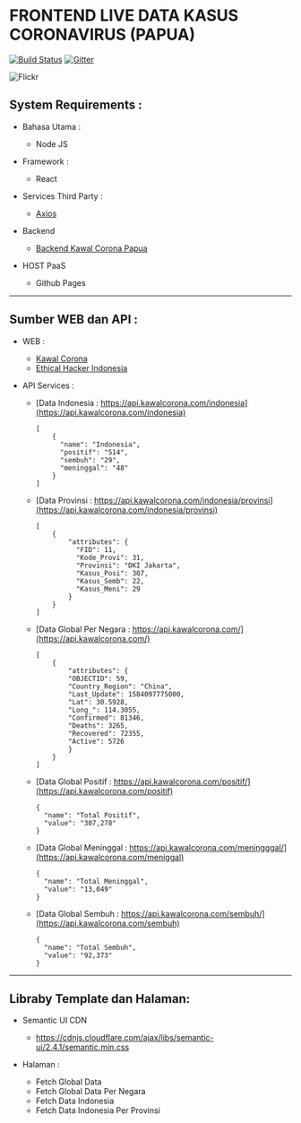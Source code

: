 # FRONTEND LIVE DATA KASUS CORONAVIRUS (PAPUA)

[![Build Status](https://travis-ci.com/Ekhel/kawal-corona.svg?branch=master)](https://travis-ci.com/Ekhel/kawal-corona)
[![Gitter](https://badges.gitter.im/jayapura_dev/react.svg)](https://gitter.im/jayapura_dev/react?utm_source=badge&utm_medium=badge&utm_campaign=pr-badge)

![Flickr](https://live.staticflickr.com/65535/49699875306_d9f82bedca_k.jpg)

## System Requirements :
* Bahasa Utama :
  - Node JS

* Framework :
  - React

* Services Third Party :
  - [Axios](https://github.com/axios/axios)

* Backend
  - [Backend Kawal Corona Papua](https://github.com/Ekhel/backend-kawal-corona-papua)

* HOST PaaS
  - Github Pages

------------------------------------------------------------------------

## Sumber WEB dan API :

* WEB :
  - [Kawal Corona](https://kawalcorona.com)
  - [Ethical Hacker Indonesia](https://hack.co.id)

* API Services :
  - [Data Indonesia : https://api.kawalcorona.com/indonesia](https://api.kawalcorona.com/indonesia)

    ```javascripts
    [
        {
          "name": "Indonesia",
          "positif": "514",
          "sembuh": "29",
          "meninggal": "48"
        }
    ]
    ```

  - [Data Provinsi : https://api.kawalcorona.com/indonesia/provinsi](https://api.kawalcorona.com/indonesia/provinsi)

    ```javascripts
    [
        {
            "attributes": {
              "FID": 11,
              "Kode_Provi": 31,
              "Provinsi": "DKI Jakarta",
              "Kasus_Posi": 307,
              "Kasus_Semb": 22,
              "Kasus_Meni": 29
            }
        }
    ]	
    ```

  - [Data Global Per Negara : https://api.kawalcorona.com/](https://api.kawalcorona.com/)

    ```javascripts
    [
        {
            "attributes": {
            "OBJECTID": 59,
            "Country_Region": "China",
            "Last_Update": 1584097775000,
            "Lat": 30.5928,
            "Long_": 114.3055,
            "Confirmed": 81346,
            "Deaths": 3265,
            "Recovered": 72355,
            "Active": 5726
            }
        }
    ]			
    ```
    
  - [Data Global Positif : https://api.kawalcorona.com/positif/](https://api.kawalcorona.com/positif)

    ```javascripts
    {
      "name": "Total Positif",
      "value": "307,278"
    }
    ```

  - [Data Global Meninggal : https://api.kawalcorona.com/meningggal/](https://api.kawalcorona.com/meniggal)

    ```javascripts
    {
      "name": "Total Meninggal",
      "value": "13,049"
    }
    ```
  - [Data Global Sembuh : https://api.kawalcorona.com/sembuh/](https://api.kawalcorona.com/sembuh)

    ```javascripts
    {
      "name": "Total Sembuh",
      "value": "92,373"
    }
    ```

-------------------------------------------------------------------------

## Libraby Template dan Halaman:
* Semantic UI CDN
  - https://cdnjs.cloudflare.com/ajax/libs/semantic-ui/2.4.1/semantic.min.css

* Halaman :
  - Fetch Global Data
  - Fetch Global Data Per Negara
  - Fetch Data Indonesia
  - Fetch Data Indonesia Per Provinsi


